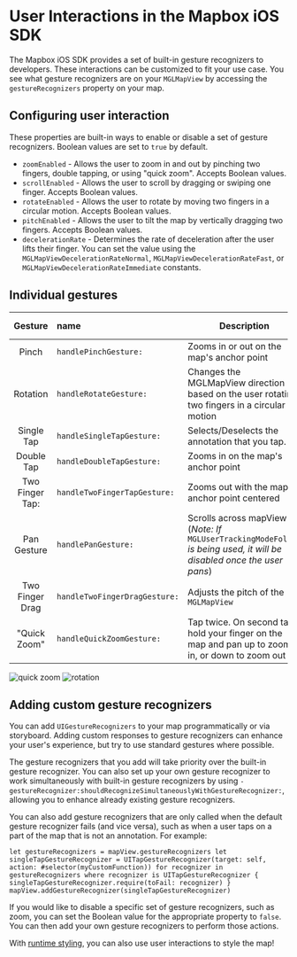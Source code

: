 # User Interactions in the Mapbox iOS SDK

The Mapbox iOS SDK provides a set of built-in gesture recognizers to developers. These interactions can be customized to fit your use case. You see what gesture recognizers are on your `MGLMapView` by accessing the `gestureRecognizers` property on your map.

## Configuring user interaction

These properties are built-in ways to enable or disable a set of gesture recognizers. Boolean values are set to `true` by default.

- `zoomEnabled` - Allows the user to zoom in and out by pinching two fingers, double tapping, or using "quick zoom". Accepts Boolean values.
- `scrollEnabled` - Allows the user to scroll by dragging or swiping one finger. Accepts Boolean values.
- `rotateEnabled` - Allows the user to rotate by moving two fingers in a circular motion. Accepts Boolean values.
- `pitchEnabled` - Allows the user to tilt the map by vertically dragging two fingers. Accepts Boolean values.
- `decelerationRate` - Determines the rate of deceleration after the user lifts their finger. You can set the value using the  `MGLMapViewDecelerationRateNormal`, `MGLMapViewDecelerationRateFast`, or `MGLMapViewDecelerationRateImmediate` constants.

## Individual gestures

|Gesture | name | Description | Related Property |
|:-------:|:---------|----------------| -----------|
|Pinch    | `handlePinchGesture:` |Zooms in or out on the map's anchor point | `zoomEnabled` |
|Rotation | `handleRotateGesture:` | Changes the MGLMapView direction based on the user rotating two fingers in a circular motion | `rotateEnabled` |
|Single Tap |`handleSingleTapGesture:`  | Selects/Deselects the annotation that you tap. | |
|Double Tap |`handleDoubleTapGesture:` | Zooms in on the map's anchor point | `zoomEnabled` |
|Two Finger Tap:| `handleTwoFingerTapGesture:` | Zooms out with the map's anchor point centered | `zoomEnabled` |
|Pan Gesture| `handlePanGesture:`| Scrolls across mapView (_Note: If_ `MGLUserTrackingModeFollow` _is being used, it will be disabled once the user pans_)| `scrollEnabled` |
|Two Finger Drag | `handleTwoFingerDragGesture:` | Adjusts the pitch of the `MGLMapView` | `pitchEnabled` |
|"Quick Zoom" |`handleQuickZoomGesture:` |Tap twice. On second tap, hold your finger on the map and pan up to zoom in, or down to zoom out | `zoomEnabled`|

![quick zoom](img/user-interaction/quickzoom.gif) ![rotation](img/user-interaction/RotateSydney.gif)

## Adding custom gesture recognizers

You can add `UIGestureRecognizers` to your map programmatically or via storyboard. Adding custom responses to gesture recognizers can enhance your user's experience, but try to use standard gestures where possible.

The gesture recognizers that you add will take priority over the built-in gesture recognizer. You can also set up your own gesture recognizer to work simultaneously with built-in gesture recognizers by using `-gestureRecognizer:shouldRecognizeSimultaneouslyWithGestureRecognizer:`, allowing you to enhance already existing gesture recognizers.

You can also add gesture recognizers that are only called when the default gesture recognizer fails (and vice versa), such as when a user taps on a part of the map that is not an annotation. For example:

`let gestureRecognizers = mapView.gestureRecognizers
let singleTapGestureRecognizer = UITapGestureRecognizer(target: self, action: #selector(myCustomFunction))
for recognizer in gestureRecognizers where recognizer is UITapGestureRecognizer {
    singleTapGestureRecognizer.require(toFail: recognizer)
}
mapView.addGestureRecognizer(singleTapGestureRecognizer)`

If you would like to disable a specific set of gesture recognizers, such as zoom, you can set the Boolean value for the appropriate property to `false`. You can then add your own gesture recognizers to perform those actions.

With [runtime styling](runtime-styling.html), you can also use user interactions to style the map!
